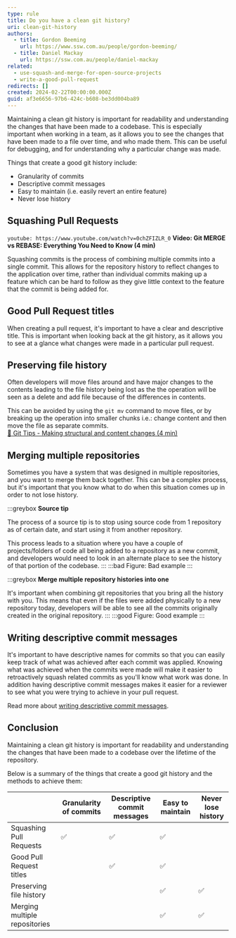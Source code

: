 ```yaml
---
type: rule
title: Do you have a clean git history?
uri: clean-git-history
authors:
  - title: Gordon Beeming
    url: https://www.ssw.com.au/people/gordon-beeming/
  - title: Daniel Mackay
    url: https://ssw.com.au/people/daniel-mackay
related:
  - use-squash-and-merge-for-open-source-projects
  - write-a-good-pull-request
redirects: []
created: 2024-02-22T00:00:00.000Z
guid: af3e6656-97b6-424c-b608-be3dd004ba89
---
```


Maintaining a clean git history is important for readability and understanding the changes that have been made to a codebase. This is especially important when working in a team, as it allows you to see the changes that have been made to a file over time, and who made them. This can be useful for debugging, and for understanding why a particular change was made.

Things that create a good git history include:

<!--endintro-->

* Granularity of commits
* Descriptive commit messages
* Easy to maintain (i.e. easily revert an entire feature)
* Never lose history

## Squashing Pull Requests

`youtube: https://www.youtube.com/watch?v=0chZFIZLR_0`
**Video: Git MERGE vs REBASE: Everything You Need to Know (4 min)**

Squashing commits is the process of combining multiple commits into a single commit. This allows for the repository history to reflect changes to the application over time, rather than individual commits making up a feature which can be hard to follow as they give little context to the feature that the commit is being added for.

## Good Pull Request titles

When creating a pull request, it's important to have a clear and descriptive title. This is important when looking back at the git history, as it allows you to see at a glance what changes were made in a particular pull request.

## Preserving file history

Often developers will move files around and have major changes to the contents leading to the file history being lost as the the operation will be seen as a delete and add file because of the differences in contents.

This can be avoided by using the `git mv` command to move files, or by breaking up the operation into smaller chunks i.e.: change content and then move the file as separate commits.\
[📝 Git Tips - Making structural and content changes (4 min)](https://www.youtube.com/watch?v=u0CtXbQ-ggY)

## Merging multiple repositories

Sometimes you have a system that was designed in multiple repositories, and you want to merge them back together. This can be a complex process, but it's important that you know what to do when this situation comes up in order to not lose history.

:::greybox
**Source tip**

The process of a source tip is to stop using source code from 1 repository as of certain date, and start using it from another repository.

This process leads to a situation where you have a couple of projects/folders of code all being added to a repository as a new commit, and developers would need to look in an alternate place to see the history of that portion of the codebase.
:::
:::bad
Figure: Bad example
:::

:::greybox
**Merge multiple repository histories into one**

It's important when combining git repositories that you bring all the history with you. This means that even if the files were added physically to a new repository today, developers will be able to see all the commits originally created in the original repository.
:::
:::good
Figure: Good example
:::

## Writing descriptive commit messages

It's important to have descriptive names for commits so that you can easily keep track of what was achieved after each commit was applied. Knowing what was achieved when the commits were made will make it easier to retroactively squash related commits as you'll know what work was done. In addition having descriptive commit messages makes it easier for a reviewer to see what you were trying to achieve in your pull request.

Read more about [writing descriptive commit messages](/use-emojis-in-your-commits).

## Conclusion

Maintaining a clean git history is important for readability and understanding the changes that have been made to a codebase over the lifetime of the repository.

Below is a summary of the things that create a good git history and the methods to achieve them:

| | Granularity of commits | Descriptive commit messages | Easy to maintain | Never lose history |
|----|----|----|----|----|
| Squashing Pull Requests | ✅ | ✅ | ✅ |  |
| Good Pull Request titles |  | ✅ | ✅ |  |
| Preserving file history |  |  | ✅ | ✅ |
| Merging multiple repositories |  |  | ✅ | ✅ |
